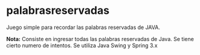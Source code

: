 # palabrasreservadas
Juego simple para recordar las palabras reservadas de JAVA.

<p><b>Nota:</b> Consiste en ingresar todas las palabras reservadas de Java. Se tiene cierto numero de intentos. Se utiliza Java Swing y Spring 3.x </p>